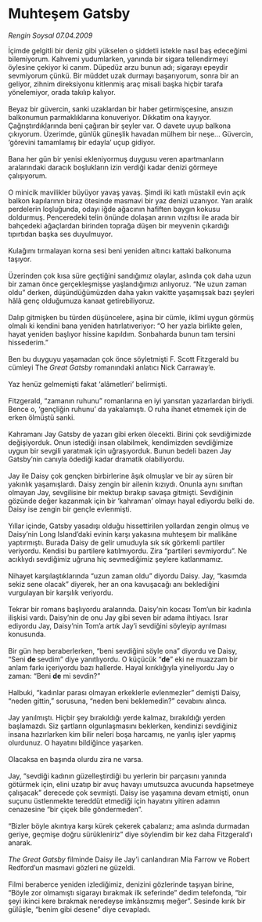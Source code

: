 # Muhteşem Gatsby

*Rengin Soysal 07.04.2009*

<div class="taraf_structure_2col_1zq">
<div class="margen_n">



 <p>İçimde gelgitli bir deniz gibi yükselen o şiddetli istekle nasıl baş edeceğimi bilemiyorum. Kahvemi yudumlarken, yanında bir sigara tellendirmeyi öylesine çekiyor ki canım. Düpedüz arzu bunun adı; sigarayı epeydir sevmiyorum çünkü. Bir müddet uzak durmayı başarıyorum, sonra bir an geliyor, zihnim direksiyonu kitlenmiş araç misali başka hiçbir tarafa yönelemiyor, orada takılıp kalıyor. <br/><br/>Beyaz bir güvercin, sanki uzaklardan bir haber getirmişçesine, ansızın balkonumun parmaklıklarına konuveriyor. Dikkatim ona kayıyor. Çağrıştırdıklarında beni çağıran bir şeyler var. O davete uyup balkona çıkıyorum. Üzerimde, günlük güneşlik havadan mülhem bir neşe... Güvercin, ‘görevini tamamlamış bir edayla’ uçup gidiyor. <br/><br/>Bana her gün bir yenisi ekleniyormuş duygusu veren apartmanların aralarındaki daracık boşlukların izin verdiği kadar denizi görmeye çalışıyorum. <br/><br/>O minicik mavilikler büyüyor yavaş yavaş. Şimdi iki katlı müstakil evin açık balkon kapılarının biraz ötesinde masmavi bir yaz denizi uzanıyor. Yarı aralık perdelerin loşluğunda, odayı iğde ağacının hafiften baygın kokusu doldurmuş. Penceredeki telin önünde dolaşan arının vızıltısı ile arada bir bahçedeki ağaçlardan birinden toprağa düşen bir meyvenin çıkardığı tıpırtıdan başka ses duyulmuyor. <br/><br/>Kulağımı tırmalayan korna sesi beni yeniden altıncı kattaki balkonuma taşıyor. <br/><br/>Üzerinden çok kısa süre geçtiğini sandığımız olaylar, aslında çok daha uzun bir zaman önce gerçekleşmişse yaşlandığımızı anlıyoruz. “Ne uzun zaman oldu” derken, düşündüğümüzden daha yakın vakitte yaşamışsak bazı şeyleri hâlâ genç olduğumuza kanaat getirebiliyoruz. <br/><br/>Dalıp gitmişken bu türden düşüncelere, aşina bir cümle, iklimi uygun görmüş olmalı ki kendini bana yeniden hatırlatıveriyor: “O her yazla birlikte gelen, hayat yeniden başlıyor hissine kapıldım. Sonbaharda bunun tam tersini hissederim.” <br/><br/>Ben bu duyguyu yaşamadan çok önce söyletmişti F. Scott Fitzgerald bu cümleyi The <i>Great Gatsby</i> romanındaki anlatıcı Nick Carraway’e. <br/><br/>Yaz henüz gelmemişti fakat ‘alâmetleri’ belirmişti. <br/><br/>Fitzgerald, “zamanın ruhunu” romanlarına en iyi yansıtan yazarlardan biriydi. Bence o, ‘gençliğin ruhunu’ da yakalamıştı. O ruha ihanet etmemek için de erken ölmüştü sanki. <br/><br/>Kahramanı Jay Gatsby de yazarı gibi erken ölecekti. Birini çok sevdiğimizde değişiyorduk. Onun istediği insan olabilmek, kendimizden sevdiğimize uygun bir sevgili yaratmak için uğraşıyorduk. Bunun bedeli bazen Jay Gatsby’nin canıyla ödediği kadar dramatik olabiliyordu. <br/><br/>Jay ile Daisy çok gençken birbirlerine âşık olmuşlar ve bir ay süren bir yakınlık yaşamışlardı. Daisy zengin bir ailenin kızıydı. Onunla aynı sınıftan olmayan Jay, sevgilisine bir mektup bırakıp savaşa gitmişti. Sevdiğinin gözünde değer kazanmak için bir ‘kahraman’ olmayı hayal ediyordu belki de. Daisy ise zengin bir gençle evlenmişti. <br/><br/>Yıllar içinde, Gatsby yasadışı olduğu hissettirilen yollardan zengin olmuş ve Daisy’nin Long Island’daki evinin karşı yakasına muhteşem bir malikâne yaptırmıştı. Burada Daisy de gelir umuduyla sık sık görkemli partiler veriyordu. Kendisi bu partilere katılmıyordu. Zira “partileri sevmiyordu”. Ne acıklıydı sevdiğimiz uğruna hiç sevmediğimiz şeylere katlanmamız. <br/><br/>Nihayet karşılaştıklarında “uzun zaman oldu” diyordu Daisy. Jay, “kasımda sekiz sene olacak” diyerek, her an ona kavuşacağı anı beklediğini vurgulayan bir karşılık veriyordu. <br/><br/>Tekrar bir romans başlıyordu aralarında. Daisy’nin kocası Tom’un bir kadınla ilişkisi vardı. Daisy’nin de onu Jay gibi seven bir adama ihtiyacı. Israr ediyordu Jay, Daisy’nin Tom’a artık Jay’i sevdiğini söyleyip ayrılması konusunda. <br/><br/>Bir gün hep beraberlerken, “beni sevdiğini söyle ona” diyordu ve Daisy, “Seni <b>de </b>sevdim” diye yanıtlıyordu. O küçücük “<b>de</b>” eki ne muazzam bir anlam farkı içeriyordu bazı hallerde. Hayal kırıklığıyla yineliyordu Jay o zaman: “Beni <b>de</b> mi sevdin?” <br/><br/>Halbuki, “kadınlar parası olmayan erkeklerle evlenmezler” demişti Daisy, “neden gittin,” sorusuna, “neden beni beklemedin?” cevabını alınca. <br/><br/>Jay yanılmıştı. Hiçbir şey bırakıldığı yerde kalmaz, bırakıldığı yerden başlamazdı. Siz şartların olgunlaşmasını beklerken, kendinizi sevdiğiniz insana hazırlarken kim bilir neleri boşa harcamış, ne yanlış işler yapmış olurdunuz. O hayatını bildiğince yaşarken. <br/><br/>Olacaksa en başında olurdu zira ne varsa. <br/><br/>Jay, “sevdiği kadının güzelleştirdiği bu yerlerin bir parçasını yanında götürmek için, elini uzatıp bir avuç havayı umutsuzca avucunda hapsetmeye çalışacak” derecede çok sevmişti. Daisy ise yaşamına devam etmişti, onun suçunu üstlenmekte tereddüt etmediği için hayatını yitiren adamın cenazesine “bir çiçek bile göndermeden”. <br/><br/>“Bizler böyle akıntıya karşı kürek çekerek çabalarız; ama aslında durmadan geriye, geçmişe doğru sürükleniriz” diye söylendim bir kez daha Fitzgerald’ı anarak.<i> <br/><br/>The Great Gatsby</i> filminde Daisy ile Jay’i canlandıran Mia Farrow ve Robert Redford’un masmavi gözleri ne güzeldi. <br/><br/>Filmi beraberce yeniden izlediğimiz, denizini gözlerinde taşıyan birine, “Böyle zor olmamıştı sigarayı bırakmak ilk seferinde” dedim telefonda, “bir şeyi ikinci kere bırakmak neredeyse imkânsızmış meğer”. Sesinde kırık bir gülüşle, “benim gibi desene” diye cevapladı.</p>
<br/>
<br/>
<br/>



<br/>


<div id="taraf_not">
</div>

</div>


</div>
